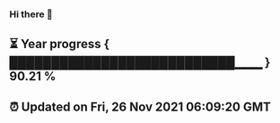 ### Hi there 👋
⏳ Year progress { ███████████████████████████▁▁▁ } 90.21 %
---
⏰ Updated on Fri, 26 Nov 2021 06:09:20 GMT
---
